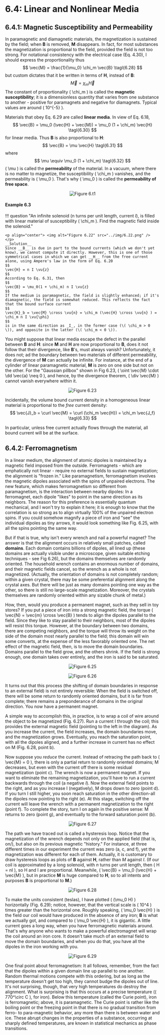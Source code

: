 # 6.4: Linear and Nonlinear Media

## 6.4.1: Magnetic Susceptibility and Permeability

In paramagnetic and diamagnetic materials, the magnetization is sustained by the field; when __B__ is removed, __M__ disappears. In fact, for most substances the magnetization is proportional to the field, provided the field is not too strong. For notational consistency with the electrical case (Eq. 4.30), I should express the proportionality thus
$$
\vec{M} = \frac{1}{\mu_0} \chi_m \vec{B} \tagl{6.28} 
$$
but custom dictates that it be written in terms of __H__, instead of __B__:
$$
\vec{M} = \chi_m \vec{H}
$$
The constant of proportionality \( \chi_m \) is called the __magnetic susceptibility__; it is a dimensionless quantity that varies from one substance to another - positive for paramagnets and negative for diamagnets. Typical values are around \( 10^{-5} \).

Materials that obey Eq. 6.29 are called __linear media__. In view of Eq. 6.18,
$$
\vec{B} = \mu_0 (\vec{H} + \vec{M}) = \mu_0 (1 + \chi_m) \vec{H} \tagl{6.30}
$$
for linear media. Thus __B__ is also proportional to __H__:
$$
\vec{B} = \mu \vec{H} \tagl{6.31}
$$
where
$$
\mu \equiv \mu_0 (1 + \chi_m) \tagl{6.32}
$$
\( \mu \) is called the __permeability__ of the material. In a vacuum, where there is no matter to magnetize, the susceptibility \( \chi_m \) vanishes, and the permeability is \( \mu_0 \). That's why \( \mu_0 \) is called the __permeability of free space__.

<p align="center"> <img alt="Figure 6.t1" src="../img/6.t1.png" /> </p>

#### Example 6.3

!!! question "An infinite solenoid (n turns per unit length, current _I_), is filled with linear material of susceptibility \( \chi_m \). Find the magnetic field inside the solenoid."
    
    <p align="center"> <img alt="Figure 6.22" src="../img/6.22.png" /> </p>
    __Solution__
    Since __B__ is due in part to the bound currents (which we don't yet know), we cannot compute it directly. However, this is one of those symmetrical cases in which we can get __H__ from the free current alone, using Ampere's law in the form of Eq. 6.20
    $$
    \vec{H} = n I \vu{z}
    $$
    According to Eq. 6.31, then
    $$
    \vec{B} = \mu_0(1 + \chi_m) n I \vu{z}
    $$
    If the medium is paramagnetic, the field is slightly enhanced; if it's diamagnetic, the field is somewhat reduced. This reflects the fact that the bound surface current
    $$
    \vec{K}_b = \vec{M} \cross \vu{n} = \chi_m (\vec{H} \cross \vu{n} ) = \chi_m n I \vu{\phi}
    $$
    is in the same direction as _I_, in the former case (\( \chi_m > 0 \)), and opposite in the latter (\( \chi_m < 0 \)).

You might suppose that linear media escape the defect in the parallel between __B__ and __H__: since __M__ and __H__ are now proportional to __B__, does it not follow that their divergence, like __B__'s, must always vanish? Unfortunately, it does not; ad the boundary between two materials of different permeability, the divergence of __M__ can actually be infinite. For instance, at the end of a cylinder of linear paramagnetic material, __M__ is zero on one side but not on the other. For the "Gaussian pillbox" shown in Fig 6.23, \( \oint \vec{M} \cdot \dd \vec{a} \neq 0 \), and hence, by the divergence theorem, \( \div \vec{M} \) cannot vanish everywhere within it.

<p align="center"> <img alt="Figure 6.23" src="../img/6.23.png" /> </p>

Incidentally, the volume bound current density in a homogeneous linear material is proportional to the _free_ current density:
$$
\vec{J}_b = \curl \vec{M} = \curl (\chi_m \vec{H}) = \chi_m \vec{J_f} \tagl{6.33}
$$

In particular, unless free current actually flows through the material, all bound current will be at the surface.

## 6.4.2: Ferromagnetism

In a linear medium, the alignment of atomic dipoles is maintained by a magnetic field imposed from the outside. Ferromagnets - which are emphatically not linear - require no external fields to sustain magnetization; the alignment is "frozen in." Like paramagnetism, ferromagnetism involves the magnetic dipoles associated with the spins of unpaired electrons. The new feature, which makes ferromagnetism so different from paramagnetism, is the interaction between nearby dipoles: In a ferromagnet, each dipole "likes" to point in the same direction as its neighbors. The reason for this preference is essentially quantum mechanical, and I won't try to explain it here; it is enough to know that the correlation is so strong as to align virtually 100% of the unpaired electron spins. If you could somehow magnify a piece of iron and "see" the individual dipoles as tiny arrows, it would look something like Fig. 6.25, with all the spins pointing the same way.

But if that is true, why isn't every wrench and nail a powerful magnet? The answer is that the alignment occurs in relatively small patches, called __domains__. Each domain contains billions of dipoles, all lined up (these domains are actually visible under a microscope, given suitable etching techniques - see Fig 6.26), but the domains themselves are randomly oriented. The household wrench contains an enormous number of domains, and their magnetic fields cancel, so the wrench as a whole is not magnetized. (Actually, the orientation of domains is not completely random; within a given crystal, there may be some preferential alignment along the crystal axes. But there will be just as many domains pointing one way as the other, so there is still no large-scale magnetization. Moreover, the crystals themselves are randomly oriented within any sizable chunk of metal.)

How, then, would you produce a permanent magnet, such as they sell in toy stores? If you put a piece of iron into a strong magnetic field, the torque \( \vec{N} = \vec{m} \cross \vec{B} \) tends to align the dipoles parallel to the field. Since they like to stay parallel to their neighbors, most of the dipoles will resist this torque. However, at the boundary between two domains, there are competing neighbors, and the torque will throw its weight on the side of the domain most nearly parallel to the field; this domain will win some converts, at the expense of the less favorably oriented one. The net effect of the magnetic field, then, is to move the domain boundaries. Domains parallel to the field grow, and the others shrink. If the field is strong enough, one domain takes over entirely, and the iron is said to be saturated.

<p align="center"> <img alt="Figure 6.25" src="../img/6.25.png" /> </p>
<p align="center"> <img alt="Figure 6.26" src="../img/6.26.png" /> </p>

It turns out that this process (the shifting of domain boundaries in response to an external field) is not entirely reversible: When the field is switched off, there will be some return to randomly oriented domains, but it is far from complete; there remains a preponderance of domains in the original direction. You now have a permanent magnet.

A simple way to accomplish this, in practice, is to wrap a coil of wire around the object to be magnetized (Fig. 6.27). Run a current I through the coil; this provides the external magnetic field (pointing to the left in the diagram). As you increase the current, the field increases, the domain boundaries move, and the magnetization grows. Eventually, you reach the saturation point, with all the dipoles aligned, and a further increase in current has no effect on M (Fig. 6.28, point b).

Now suppose you _reduce_ the current. Instead of retracing the path back to \( \vec{M} = 0 \), there is only a partial return to randomly oriented domains; M decreases, but even with the current off there is some residual magnetization (point c). The wrench is now a permanent magnet. If you want to eliminate the remaining magnetization, you'll have to run a current backwards through the coil (a negative _I_). Now the external field points to the right, and as you increase I (negatively), M drops down to zero (point d). If you turn I still higher, you soon reach saturation in the other direction-all the dipoles now pointing to the right (e). At this stage, switching off the current will leave the wrench with a permanent magnetization to the right (point f). To complete the story, turn I on again in the positive sense: M returns to zero (point g), and eventually to the forward saturation point (b).

<p align="center"> <img alt="Figure 6.27" src="../img/6.27.png" /> </p>

The path we have traced out is called a hysteresis loop. Notice that the magnetization of the wrench depends not only on the applied field (that is, on/), but also on its previous magnetic "history." For instance, at three different times in our experiment the current was zero (a, c, and f), yet the magnetization was different for each of them. Actually, it is customary to draw hysteresis loops as plots of __B__ against __H__, rather than _M_ against _I_. (If our coil is approximated by a long solenoid, with _n_ turns per unit length, then \( H = nI \), so H and I are proportional. Meanwhile, \( \vec{B} = \mu_0 (\vec{H} + \vec{M} \), but in practice __M__ is huge compared to __H__, so to all intents and purposes __B__ is proportional to __M__.)

<p align="center"> <img alt="Figure 6.28" src="../img/6.28.png" /> </p>

To make the units consistent (teslas), I have plotted \( (\mu_0 H) \)  horizontally (Fig. 6.29); notice, however, that the vertical scale is \( 10^4 \) times greater than the horizontal one. Roughly speaking, \( \mu_0 \vec{H} \) is the field our coil would have produced in the absence of any iron; __B__ is what we actually got, and compared to \( \mu_0 \vec{H} \), it is gigantic. A little current goes a long way, when you have ferromagnetic materials around. That's why anyone who wants to make a powerful electromagnet will wrap the coil around an iron core. It doesn't take much of an external field to move the domain boundaries, and when you do that, you have all the dipoles in the iron working with you.

<p align="center"> <img alt="Figure 6.29" src="../img/6.29.png" /> </p>

One final point about ferromagnetism: It all follows, remember, from the fact that the dipoles within a given domain line up parallel to one another. Random thermal motions compete with this ordering, but as long as the temperature doesn't get too high, they cannot budge the dipoles out of line. It's not surprising, though, that very high temperatures do destroy the alignment. What is surprising is that this occurs at a precise temperature (\( 770^\circ C \), for iron). Below this temperature (called the Curie point), iron is ferromagnetic; above, it is paramagnetic. The Curie point is rather like the boiling point or the freezing point in that there is no gradual transition from ferro- to para-magnetic behavior, any more than there is between water and ice. These abrupt changes in the properties of a substance, occurring at sharply defined temperatures, are known in statistical mechanics as phase transitions.